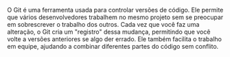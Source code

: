 O Git é uma ferramenta usada para controlar versões de código. 
Ele permite que vários desenvolvedores trabalhem no mesmo projeto sem se preocupar em sobrescrever o trabalho dos outros.
Cada vez que você faz uma alteração, o Git cria um "registro" dessa mudança, permitindo que você volte a versões anteriores se algo der errado. 
Ele também facilita o trabalho em equipe, ajudando a combinar diferentes partes do código sem conflito. 